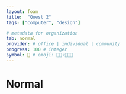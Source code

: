 ```yaml
---
layout: foam
title:  "Quest 2"
tags: ["computer", "design"]

# metadata for organization
tab: normal
provider: # office | individual | community
progress: 100 # integer
symbol: 🌵 # emoji: 🌵🍕⭐💘🧀🐸
---
```


# Normal